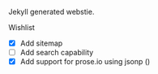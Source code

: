 Jekyll generated webstie.

Wishlist
*[x] Add sitemap
*[ ] Add search capability
*[x] Add support for prose.io using jsonp ()

